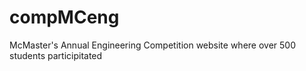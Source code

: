 # compMCeng

McMaster's Annual Engineering Competition website where over 500 students participitated 
